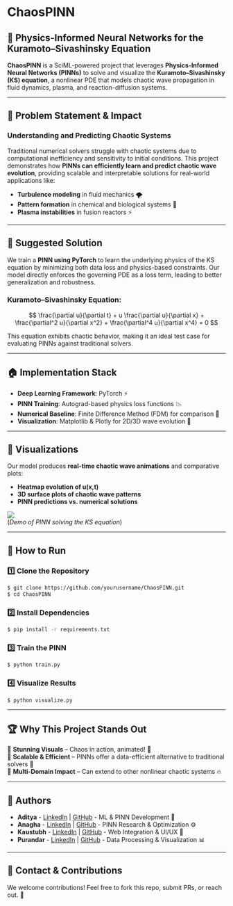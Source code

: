# ChaosPINN

## 🌊 Physics-Informed Neural Networks for the Kuramoto–Sivashinsky Equation

**ChaosPINN** is a SciML-powered project that leverages **Physics-Informed Neural Networks (PINNs)** to solve and visualize the **Kuramoto–Sivashinsky (KS) equation**, a nonlinear PDE that models chaotic wave propagation in fluid dynamics, plasma, and reaction-diffusion systems.

---

## 🚀 Problem Statement & Impact
### **Understanding and Predicting Chaotic Systems**
Traditional numerical solvers struggle with chaotic systems due to computational inefficiency and sensitivity to initial conditions. This project demonstrates how **PINNs can efficiently learn and predict chaotic wave evolution**, providing scalable and interpretable solutions for real-world applications like:
- **Turbulence modeling** in fluid mechanics 🌪️
- **Pattern formation** in chemical and biological systems 🧪
- **Plasma instabilities** in fusion reactors ⚡

---

## 🧠 Suggested Solution
We train a **PINN using PyTorch** to learn the underlying physics of the KS equation by minimizing both data loss and physics-based constraints. Our model directly enforces the governing PDE as a loss term, leading to better generalization and robustness.

### **Kuramoto–Sivashinsky Equation:**
$$
\frac{\partial u}{\partial t} + u \frac{\partial u}{\partial x} + \frac{\partial^2 u}{\partial x^2} + \frac{\partial^4 u}{\partial x^4} = 0
$$

This equation exhibits chaotic behavior, making it an ideal test case for evaluating PINNs against traditional solvers.

---

## 🏠 Implementation Stack
- **Deep Learning Framework**: PyTorch ⚡
- **PINN Training**: Autograd-based physics loss functions 📉
- **Numerical Baseline**: Finite Difference Method (FDM) for comparison 🧪
- **Visualization**: Matplotlib & Plotly for 2D/3D wave evolution 🌊

---

## 🎥 Visualizations
Our model produces **real-time chaotic wave animations** and comparative plots:
- **Heatmap evolution of u(x,t)**
- **3D surface plots of chaotic wave patterns**
- **PINN predictions vs. numerical solutions**

![](demo.gif)  
(*Demo of PINN solving the KS equation*)

---

## 🔧 How to Run
### **1️⃣ Clone the Repository**
```bash
$ git clone https://github.com/yourusername/ChaosPINN.git
$ cd ChaosPINN
```

### **2️⃣ Install Dependencies**
```bash
$ pip install -r requirements.txt
```

### **3️⃣ Train the PINN**
```bash
$ python train.py
```

### **4️⃣ Visualize Results**
```bash
$ python visualize.py
```

---

## 🏆 Why This Project Stands Out
💯 **Stunning Visuals** – Chaos in action, animated! 🎥  
💯 **Scalable & Efficient** – PINNs offer a data-efficient alternative to traditional solvers 🚀  
💯 **Multi-Domain Impact** – Can extend to other nonlinear chaotic systems 🔥  

---

## 🌟 Authors
- **Aditya** - [LinkedIn](https://www.linkedin.com/in/aditya-sharma-pes) | [GitHub](https://github.com/Sharma-Aditya7) - ML & PINN Development 🧠
- **Anagha** - [LinkedIn](https://www.linkedin.com/in/anagha-rao-132b82287) | [GitHub](https://github.com/Anagha-Rao-53) - PINN Research & Optimization ⚙️
- **Kaustubh** - [LinkedIn](https://www.linkedin.com/in/c-kaustubh-413b77279) | [GitHub](https://github.com/snigenigmatic) - Web Integration & UI/UX 🎨
- **Purandar** - [LinkedIn](https://www.linkedin.com/in/purandar-puneet-918b92192) | [GitHub](https://github.com/PP-695) - Data Processing & Visualization 📊

---

## 👥 Contact & Contributions
We welcome contributions! Feel free to fork this repo, submit PRs, or reach out. 🚀

